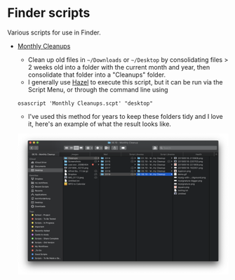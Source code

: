 # Finder scripts
Various scripts for use in Finder.

- [Monthly Cleanups](./Monthly%20Cleanups.applescript)
    - Clean up old files in `~/Downloads` or `~/Desktop` by consolidating files > 2 weeks old into a folder with the current month and year, then consolidate that folder into a "Cleanups" folder.
    - I generally use [Hazel](https://www.noodlesoft.com/) to execute this script, but it can be run via the Script Menu, or through the command line using

    ```shell
    osascript 'Monthly Cleanups.scpt' "desktop"
    ```

    - I've used this method for years to keep these folders tidy and I love it, here's an example of what the result looks like.
    <p align="center"> <img src="../imgs/folderCleaner.png"> </p>

